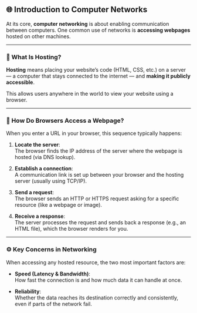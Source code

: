 ## 🌐 Introduction to Computer Networks

At its core, **computer networking** is about enabling communication between computers. One common use of networks is **accessing webpages** hosted on other machines.

---

### 🧳 What Is Hosting?

**Hosting** means placing your website’s code (HTML, CSS, etc.) on a server — a computer that stays connected to the internet — and **making it publicly accessible**.

This allows users anywhere in the world to view your website using a browser.

---

### 🧭 How Do Browsers Access a Webpage?

When you enter a URL in your browser, this sequence typically happens:

1. **Locate the server**:  
   The browser finds the IP address of the server where the webpage is hosted (via DNS lookup).

2. **Establish a connection**:  
   A communication link is set up between your browser and the hosting server (usually using TCP/IP).

3. **Send a request**:  
   The browser sends an HTTP or HTTPS request asking for a specific resource (like a webpage or image).

4. **Receive a response**:  
   The server processes the request and sends back a response (e.g., an HTML file), which the browser renders for you.

---

### ⚙️ Key Concerns in Networking

When accessing any hosted resource, the two most important factors are:

- **Speed (Latency & Bandwidth)**:  
  How fast the connection is and how much data it can handle at once.

- **Reliability**:  
  Whether the data reaches its destination correctly and consistently, even if parts of the network fail.
